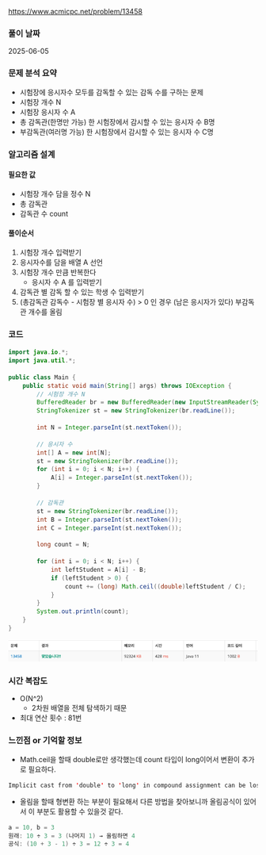 https://www.acmicpc.net/problem/13458

### 풀이 날짜
2025-06-05

### 문제 분석 요약
- 시험장에 응시자수 모두를 감독할 수 있는 감독 수를 구하는 문제
- 시험장 개수 N
- 시험장 응시자 수 A
- 총 감독관(한명만 가능) 한 시험장에서 감시할 수 있는 응시자 수 B명
- 부감독관(여러명 가능) 한 시험장에서 감시할 수 있는 응시자 수 C명

### 알고리즘 설계
#### 필요한 값
- 시험장 개수 담을 정수 N
- 총 감독관
- 감독관 수 count
#### 풀이순서
1. 시험장 개수 입력받기
2. 응시자수를 담을 배열 A 선언
3. 시험장 개수 만큼 반복한다
    - 응시자 수 A 를 입력받기
4. 감독관 별 감독 할 수 있는 학생 수 입력받기
5. (총감독관 감독수 - 시험장 별 응시자 수) > 0 인 경우 (남은 응시자가 있다)
   부감독관 개수를 올림
### 코드
```java
import java.io.*;
import java.util.*;

public class Main {
    public static void main(String[] args) throws IOException {
        // 시험장 개수 N
        BufferedReader br = new BufferedReader(new InputStreamReader(System.in));
        StringTokenizer st = new StringTokenizer(br.readLine());

        int N = Integer.parseInt(st.nextToken());

        // 응시자 수
        int[] A = new int[N];
        st = new StringTokenizer(br.readLine());
        for (int i = 0; i < N; i++) {
            A[i] = Integer.parseInt(st.nextToken());
        }

        // 감독관
        st = new StringTokenizer(br.readLine());
        int B = Integer.parseInt(st.nextToken());
        int C = Integer.parseInt(st.nextToken());

        long count = N;

        for (int i = 0; i < N; i++) {
            int leftStudent = A[i] - B;
            if (leftStudent > 0) {
                count += (long) Math.ceil((double)leftStudent / C);
            }
        }
        System.out.println(count);
    }
}

```

![b13458.png](b13458.png)

### 시간 복잡도
- O(N^2)
    - 2차원 배열을 전체 탐색하기 때문
- 최대 연산 횟수 : 81번

### 느낀점 or 기억할 정보
- Math.ceil을 할때 double로만 생각했는데 count 타입이 long이어서 변환이 추가로 필요하다.
``` java
Implicit cast from 'double' to 'long' in compound assignment can be lossy 
```

- 올림을 할때 형변환 하는 부분이 필요해서 다른 방법을 찾아보니까 올림공식이 있어서 이 부분도 활용할 수 있을것 같다.
```java
a = 10, b = 3
원래: 10 ÷ 3 = 3 (나머지 1) → 올림하면 4 
공식: (10 + 3 - 1) ÷ 3 = 12 ÷ 3 = 4
```
